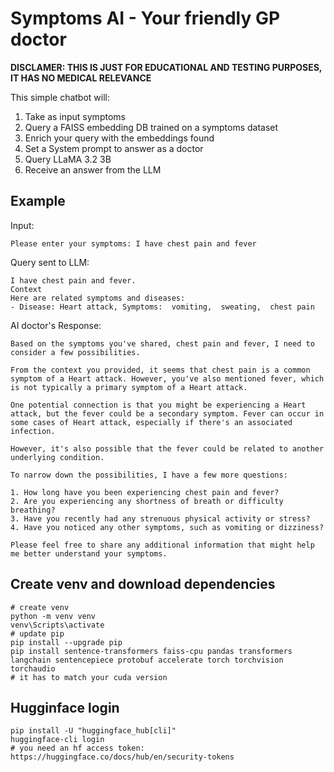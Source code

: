 # Symptoms AI - Your friendly GP doctor

**DISCLAMER: THIS IS JUST FOR EDUCATIONAL AND TESTING PURPOSES, IT HAS NO MEDICAL RELEVANCE**

This simple chatbot will:
1. Take as input symptoms
2. Query a FAISS embedding DB trained on a symptoms dataset
3. Enrich your query with the embeddings found
4. Set a System prompt to answer as a doctor
4. Query LLaMA 3.2 3B
5. Receive an answer from the LLM

## Example
Input:
```
Please enter your symptoms: I have chest pain and fever
```

Query sent to LLM:
```
I have chest pain and fever.
Context 
Here are related symptoms and diseases:
- Disease: Heart attack, Symptoms:  vomiting,  sweating,  chest pain
```

AI doctor's Response:
```
Based on the symptoms you've shared, chest pain and fever, I need to consider a few possibilities.

From the context you provided, it seems that chest pain is a common symptom of a Heart attack. However, you've also mentioned fever, which is not typically a primary symptom of a Heart attack.

One potential connection is that you might be experiencing a Heart attack, but the fever could be a secondary symptom. Fever can occur in some cases of Heart attack, especially if there's an associated infection.

However, it's also possible that the fever could be related to another underlying condition.

To narrow down the possibilities, I have a few more questions:

1. How long have you been experiencing chest pain and fever?
2. Are you experiencing any shortness of breath or difficulty breathing?
3. Have you recently had any strenuous physical activity or stress?
4. Have you noticed any other symptoms, such as vomiting or dizziness?

Please feel free to share any additional information that might help me better understand your symptoms.
```

## Create venv and download dependencies
```
# create venv
python -m venv venv
venv\Scripts\activate
# update pip
pip install --upgrade pip
pip install sentence-transformers faiss-cpu pandas transformers langchain sentencepiece protobuf accelerate torch torchvision torchaudio
# it has to match your cuda version
```

## Hugginface login
```
pip install -U "huggingface_hub[cli]"
huggingface-cli login
# you need an hf access token: https://huggingface.co/docs/hub/en/security-tokens
```